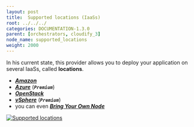```yaml
---
layout: post
title:  Supported locations (IaaSs)
root: ../../../
categories: DOCUMENTATION-1.3.0
parent: [orchestrators, cloudify_3]
node_name: supported_locations
weight: 2000
---
```


In his current state, this provider allows you to deploy your application on several IaaSs, called __locations__.  

 - [***Amazon***](#/documentation/1.3.0/orchestrators/cloudify3_driver/location_amazon.html)
 - [***Azure***](#/documentation/1.3.0/orchestrators/cloudify3_driver/location_azure.html) (***`Premium`***)
 - [***OpenStack***](#/documentation/1.3.0/orchestrators/cloudify3_driver/location_openstack.html)
 - [***vSphere***](#/documentation/1.3.0/orchestrators/cloudify3_driver/location_vsphere.html) (***`Premium`***)
 - you can even [***Bring Your Own Node***](#/documentation/1.3.0/orchestrators/cloudify3_driver/location_byon.html)

[![Supported locations][supported_locations]][supported_locations]


[supported_locations]: ../../images/cloudify3_driver/supported_locations.png  "Supported locations"
